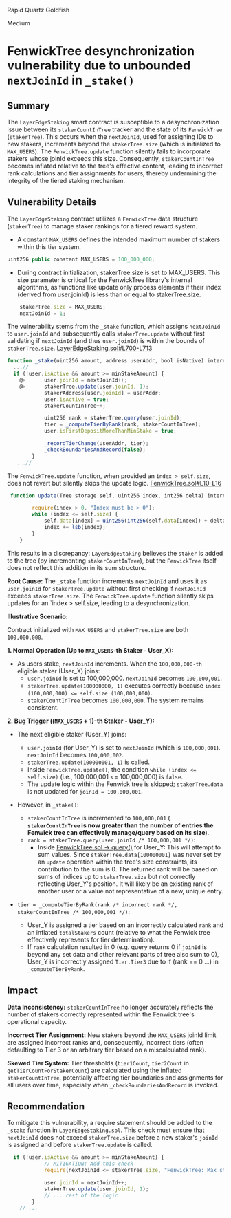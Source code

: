 Rapid Quartz Goldfish

Medium

# FenwickTree desynchronization vulnerability due to unbounded `nextJoinId` in `_stake()`

## Summary

The `LayerEdgeStaking` smart contract is susceptible to a desynchronization issue between its `stakerCountInTree` tracker and the state of its `FenwickTree` (`stakerTree`). This occurs when the `nextJoinId`, used for assigning IDs to new stakers, increments beyond the `stakerTree.size` (which is initialized to `MAX_USERS`). The `FenwickTree.update` function silently fails to incorporate stakers whose joinId exceeds this size. Consequently, `stakerCountInTree` becomes inflated relative to the tree's effective content, leading to incorrect rank calculations and tier assignments for users, thereby undermining the integrity of the tiered staking mechanism.

## Vulnerability Details

The `LayerEdgeStaking` contract utilizes a `FenwickTree` data structure (`stakerTree`) to manage staker rankings for a tiered reward system.

- A constant `MAX_USERS` defines the intended maximum number of stakers within this tier system.
```js
uint256 public constant MAX_USERS = 100_000_000;
```
- During contract initialization, stakerTree.size is set to MAX_USERS. This size parameter is critical for the FenwickTree library's internal algorithms, as functions like update only process elements if their index (derived from user.joinId) is less than or equal to stakerTree.size.
```js
    stakerTree.size = MAX_USERS; 
    nextJoinId = 1;
```
The vulnerability stems from the `_stake` function, which assigns `nextJoinId` to `user.joinId` and subsequently calls `stakerTree.update` without first validating if `nextJoinId` (and thus `user.joinId`) is within the bounds of `stakerTree.size`. 
[LayerEdgeStaking.sol#L700-L713](https://github.com/sherlock-audit/2025-05-layeredge/blob/main/edgen-staking/src/stake/LayerEdgeStaking.sol#L700-L713)
```js
function _stake(uint256 amount, address userAddr, bool isNative) internal {
  ...//
  if (!user.isActive && amount >= minStakeAmount) {
    @>      user.joinId = nextJoinId++;
    @>      stakerTree.update(user.joinId, 1);
            stakerAddress[user.joinId] = userAddr;
            user.isActive = true;
            stakerCountInTree++;

            uint256 rank = stakerTree.query(user.joinId);
            tier = _computeTierByRank(rank, stakerCountInTree);
            user.isFirstDepositMoreThanMinStake = true;

            _recordTierChange(userAddr, tier);
            _checkBoundariesAndRecord(false);
        }
   ...//     
```
The `FenwickTree.update` function, when provided an `index > self.size`, does not revert but silently skips the update logic. 
[FenwickTree.sol#L10-L16](https://github.com/sherlock-audit/2025-05-layeredge/blob/main/edgen-staking/src/library/FenwickTree.sol#L10-L16)
```js
 function update(Tree storage self, uint256 index, int256 delta) internal {

        require(index > 0, "Index must be > 0"); 
        while (index <= self.size) {
            self.data[index] = uint256(int256(self.data[index]) + delta);
            index += lsb(index); 
        }
    }  
```
This results in a discrepancy: `LayerEdgeStaking` believes the `staker` is added to the tree (by incrementing `stakerCountInTree`), but the `FenwickTree` itself does not reflect this addition in its sum structure.

__Root Cause:__ The `_stake` function increments `nextJoinId` and uses it as `user.joinId` for `stakerTree.update` without first checking if `nextJoinId` exceeds `stakerTree.size`. The `FenwickTree.update` function silently skips updates for an `index > self.size, leading to a desynchronization.

__Illustrative Scenario:__

Contract initialized with `MAX_USERS` and `stakerTree.size` are both `100,000,000`.

__1. Normal Operation (Up to `MAX_USERS`-th Staker - User_X):__
  - As users stake, `nextJoinId` increments. When the `100,000,000-th` eligible staker (User_X) joins:
    - `user.joinId` is set to 100,000,000. `nextJoinId` becomes `100,000,001`.
    - `stakerTree.update(100000000, 1)` executes correctly because `index (100,000,000) <= self.size (100,000,000)`.
    - `stakerCountInTree` becomes `100,000,000`. The system remains consistent.

__2. Bug Trigger ((`MAX_USERS` + 1)-th Staker - User_Y):__
  - The next eligible staker (User_Y) joins:
    - `user.joinId` (for User_Y) is set to `nextJoinId` (which is `100,000,001`). `nextJoinId` becomes `100,000,002`.
    - `stakerTree.update(100000001, 1)` is called.
    - Inside `FenwickTree.update()`, the condition `while (index <= self.size)` (i.e., 100,000,001 <= 100,000,000) is `false`.
    - The update logic within the Fenwick tree is skipped; `stakerTree.data` is not updated for `joinId = 100,000,001`.
  - However, in `_stake()`:
    - `stakerCountInTree` is incremented to `100,000,001` ( __`stakerCountInTree` is now greater than the number of entries the Fenwick tree can effectively manage/query based on its size__).
    - `rank = stakerTree.query(user.joinId /* 100,000,001 */)`:
      - Inside [FenwickTree.sol -> query()](https://github.com/sherlock-audit/2025-05-layeredge/blob/main/edgen-staking/src/library/FenwickTree.sol#L18-L23) for User_Y: This will attempt to sum values. Since `stakerTree.data[100000001]` was never set by an `update` operation within the tree's size constraints, its contribution to the sum is 0. The returned rank will be based on sums of indices up to `stakerTree.size` but not correctly reflecting User_Y's position. It will likely be an existing rank of another user or a value not representative of a new, unique entry.
   - `tier = _computeTierByRank(rank /* incorrect rank */, stakerCountInTree /* 100,000,001 */)`:

      - User_Y is assigned a tier based on an incorrectly calculated `rank` and an inflated `totalStakers` count (relative to what the Fenwick tree effectively represents for tier determination).
      - If `rank` calculation resulted in 0 (e.g. query returns 0 if `joinId` is beyond any set data and other relevant parts of tree also sum to 0), User_Y is incorrectly assigned `Tier.Tier3` due to if (rank == 0 ...) in `_computeTierByRank`.

## Impact

__Data Inconsistency:__ `stakerCountInTree` no longer accurately reflects the number of stakers correctly represented within the Fenwick tree's operational capacity.

__Incorrect Tier Assignment:__ New stakers beyond the `MAX_USERS` joinId limit are assigned incorrect ranks and, consequently, incorrect tiers (often defaulting to Tier 3 or an arbitrary tier based on a miscalculated rank).

__Skewed Tier System:__ Tier thresholds (`tier1Count`, `tier2Count` in `getTierCountForStakerCount`) are calculated using the inflated `stakerCountInTree`, potentially affecting tier boundaries and assignments for all users over time, especially when `_checkBoundariesAndRecord` is invoked.

## Recommendation

To mitigate this vulnerability, a require statement should be added to the `_stake` function in `LayerEdgeStaking.sol`. This check must ensure that `nextJoinId` does not exceed `stakerTree.size` before a new staker's `joinId` is assigned and before `stakerTree.update` is called.
```js
  if (!user.isActive && amount >= minStakeAmount) {
            // MITIGATION: Add this check
            require(nextJoinId <= stakerTree.size, "FenwickTree: Max stakers limit reached");

            user.joinId = nextJoinId++;
            stakerTree.update(user.joinId, 1);
            // ... rest of the logic 
        }
    // ...
```